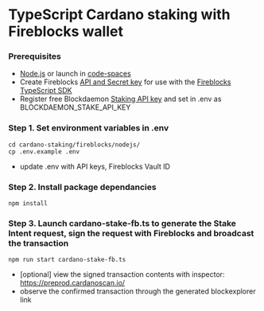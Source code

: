 
# TypeScript Cardano staking with Fireblocks wallet


### Prerequisites
  - [Node.js](https://nodejs.org/en/download/package-manager) or launch in [code-spaces](https://codespaces.new/Blockdaemon/demo-buildervault-stakingAPI?quickstart=1)
  - Create Fireblocks [API and Secret key](https://developers.fireblocks.com/docs/manage-api-keys) for use with the [Fireblocks TypeScript SDK](https://github.com/fireblocks/ts-sdk)
  - Register free Blockdaemon [Staking API key](https://docs.blockdaemon.com/reference/get-started-staking-api#step-1-sign-up-for-an-api-key) and set in .env as BLOCKDAEMON_STAKE_API_KEY


### Step 1. Set environment variables in .env
```shell
cd cardano-staking/fireblocks/nodejs/
cp .env.example .env
```
- update .env with API keys, Fireblocks Vault ID

### Step 2. Install package dependancies
```shell
npm install
```

### Step 3. Launch cardano-stake-fb.ts to generate the Stake Intent request, sign the request with Fireblocks and broadcast the transaction
```shell
npm run start cardano-stake-fb.ts
```
- [optional] view the signed transaction contents with inspector: https://preprod.cardanoscan.io/
- observe the confirmed transaction through the generated blockexplorer link
